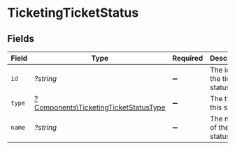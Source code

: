 # TicketingTicketStatus


## Fields

| Field                                                                                         | Type                                                                                          | Required                                                                                      | Description                                                                                   | Example                                                                                       |
| --------------------------------------------------------------------------------------------- | --------------------------------------------------------------------------------------------- | --------------------------------------------------------------------------------------------- | --------------------------------------------------------------------------------------------- | --------------------------------------------------------------------------------------------- |
| `id`                                                                                          | *?string*                                                                                     | :heavy_minus_sign:                                                                            | The id of the ticket status.                                                                  | 001                                                                                           |
| `type`                                                                                        | [?Components\TicketingTicketStatusType](../../Models/Components/TicketingTicketStatusType.md) | :heavy_minus_sign:                                                                            | The type of this status                                                                       |                                                                                               |
| `name`                                                                                        | *?string*                                                                                     | :heavy_minus_sign:                                                                            | The name of the ticket status.                                                                | Backlog                                                                                       |